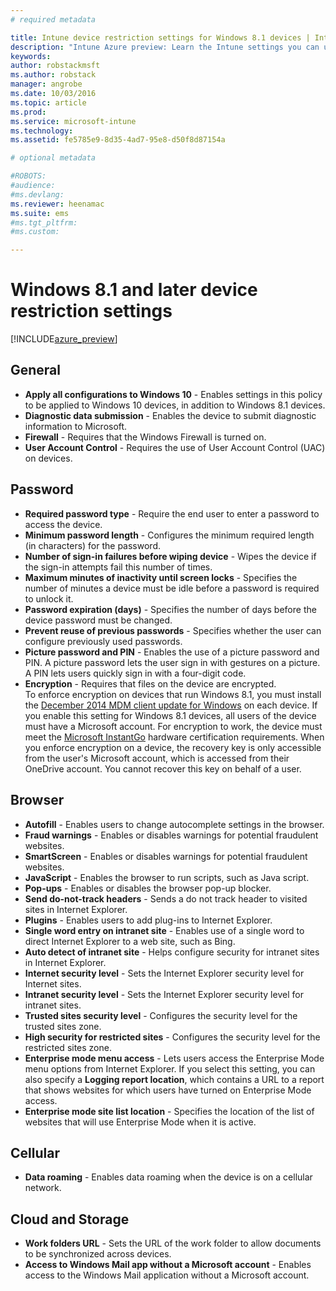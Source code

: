 ```yaml
---
# required metadata

title: Intune device restriction settings for Windows 8.1 devices | Intune Azure preview | Microsoft Docs
description: "Intune Azure preview: Learn the Intune settings you can use to control device settings and functionality on Windows 8.1 devices."
keywords:
author: robstackmsft
ms.author: robstack
manager: angrobe
ms.date: 10/03/2016
ms.topic: article
ms.prod:
ms.service: microsoft-intune
ms.technology:
ms.assetid: fe5785e9-8d35-4ad7-95e8-d50f8d87154a

# optional metadata

#ROBOTS:
#audience:
#ms.devlang:
ms.reviewer: heenamac
ms.suite: ems
#ms.tgt_pltfrm:
#ms.custom:

---
```


# Windows 8.1 and later device restriction settings

[!INCLUDE[azure_preview](../includes/azure_preview.md)]

## General	
- 	**Apply all configurations to Windows 10** - Enables settings in this policy to be applied to Windows 10 devices, in addition to Windows 8.1 devices.	
- 	**Diagnostic data submission** - Enables the device to submit diagnostic information to Microsoft.	
- 	**Firewall** - Requires that the Windows Firewall is turned on.	
- 	**User Account Control** - Requires the use of User Account Control (UAC) on devices.	
## Password
- 	**Required password type** - Require the end user to enter a password to access the device.	
- 	**Minimum password length** - Configures the minimum required length (in characters) for the password.	
- 	**Number of sign-in failures before wiping device** - Wipes the device if the sign-in attempts fail this number of times.	
- 	**Maximum minutes of inactivity until screen locks** - Specifies the number of minutes a device must be idle before a password is required to unlock it.	
- 	**Password expiration (days)** - Specifies the number of days before the device password must be changed. 
- 	**Prevent reuse of previous passwords** - Specifies whether the user can configure previously used passwords.	
- 	**Picture password and PIN** - Enables the use of a picture password and PIN. A picture password lets the user sign in with gestures on a picture. A PIN lets users quickly sign in with a four-digit code.	
- 	**Encryption** - Requires that files on the device are encrypted.<br>To enforce encryption on devices that run Windows 8.1, you must install the [December 2014 MDM client update for Windows](https://support.microsoft.com/en-us/kb/3013816) on each device.
If you enable this setting for Windows 8.1 devices, all users of the device must have a Microsoft account.
For encryption to work, the device must meet the [Microsoft InstantGo](https://blogs.windows.com/windowsexperience/2014/06/19/instantgo-a-better-way-to-sleep/#IBHULcTfI4PokO8X.97) hardware certification requirements.
When you enforce encryption on a device, the recovery key is only accessible from the user's Microsoft account, which is accessed from their OneDrive account. You cannot recover this key on behalf of a user. 	



## Browser	
- 	**Autofill** - Enables users to change autocomplete settings in the browser.	
- 	**Fraud warnings** - Enables or disables warnings for potential fraudulent websites.	
- 	**SmartScreen** - Enables or disables warnings for potential fraudulent websites.	
- 	**JavaScript** - Enables the browser to run scripts, such as Java script.	
- 	**Pop-ups** - Enables or disables the browser pop-up blocker.	
- 	**Send do-not-track headers** - Sends a do not track header to visited sites in Internet Explorer.	
- 	**Plugins** - Enables users to add plug-ins to Internet Explorer.	
- 	**Single word entry on intranet site** - Enables use of a single word to direct Internet Explorer to a web site, such as Bing.	
- 	**Auto detect of intranet site** - Helps configure security for intranet sites in Internet Explorer.	
- 	**Internet security level** - Sets the Internet Explorer security level for Internet sites.
- 	**Intranet security level** - Sets the Internet Explorer security level for intranet sites.	
- 	**Trusted sites security level** - Configures the security level for the trusted sites zone.	
- 	**High security for restricted sites** - Configures the security level for the restricted sites zone.	
- 	**Enterprise mode menu access** - Lets users access the Enterprise Mode menu options from Internet Explorer.
If you select this setting, you can also specify a **Logging report location**, which contains a URL to a report that shows websites for which users have turned on Enterprise Mode access.	
- 	**Enterprise mode site list location** - Specifies the location of the list of websites that will use Enterprise Mode when it is active.	
## Cellular
- 	**Data roaming** - Enables data roaming when the device is on a cellular network.	
## Cloud and Storage	
- 	**Work folders URL** - Sets the URL of the work folder to allow documents to be synchronized across devices.
- 	**Access to Windows Mail app without a Microsoft account** - Enables access to the Windows Mail application without a Microsoft account. 	
